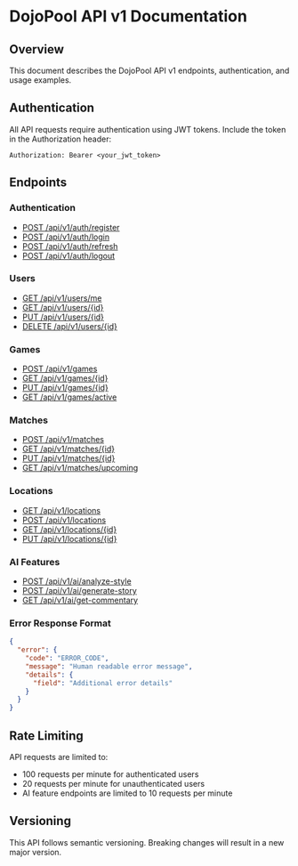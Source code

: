 # DojoPool API v1 Documentation

## Overview

This document describes the DojoPool API v1 endpoints, authentication, and usage examples.

## Authentication

All API requests require authentication using JWT tokens. Include the token in the Authorization header:

```
Authorization: Bearer <your_jwt_token>
```

## Endpoints

### Authentication

- [POST /api/v1/auth/register](auth/register.md)
- [POST /api/v1/auth/login](auth/login.md)
- [POST /api/v1/auth/refresh](auth/refresh.md)
- [POST /api/v1/auth/logout](auth/logout.md)

### Users

- [GET /api/v1/users/me](users/me.md)
- [GET /api/v1/users/{id}](users/get.md)
- [PUT /api/v1/users/{id}](users/update.md)
- [DELETE /api/v1/users/{id}](users/delete.md)

### Games

- [POST /api/v1/games](games/create.md)
- [GET /api/v1/games/{id}](games/get.md)
- [PUT /api/v1/games/{id}](games/update.md)
- [GET /api/v1/games/active](games/active.md)

### Matches

- [POST /api/v1/matches](games/matches/create.md)
- [GET /api/v1/matches/{id}](games/matches/get.md)
- [PUT /api/v1/matches/{id}](games/matches/update.md)
- [GET /api/v1/matches/upcoming](games/matches/upcoming.md)

### Locations

- [GET /api/v1/locations](venues/list.md)
- [POST /api/v1/locations](venues/create.md)
- [GET /api/v1/locations/{id}](venues/get.md)
- [PUT /api/v1/locations/{id}](venues/update.md)

### AI Features

- [POST /api/v1/ai/analyze-style](narrative/analyze-style.md)
- [POST /api/v1/ai/generate-story](narrative/generate-story.md)
- [GET /api/v1/ai/get-commentary](narrative/get-commentary.md)

### Error Response Format

```json
{
  "error": {
    "code": "ERROR_CODE",
    "message": "Human readable error message",
    "details": {
      "field": "Additional error details"
    }
  }
}
```

## Rate Limiting

API requests are limited to:

- 100 requests per minute for authenticated users
- 20 requests per minute for unauthenticated users
- AI feature endpoints are limited to 10 requests per minute

## Versioning

This API follows semantic versioning. Breaking changes will result in a new major version.
